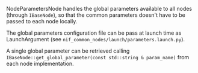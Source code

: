 NodeParametersNode handles the global parameters available to all nodes (through `IBaseNode`), so that the common parameters doesn't have to be passed to each node locally.

The global parameters configuration file can be pass at launch time as LaunchArgument (see `nif_common_nodes/launch/parameters.launch.py`).

A single global parameter can be retrieved calling `IBaseNode::get_global_parameter(const std::string & param_name)` from each node implementation.